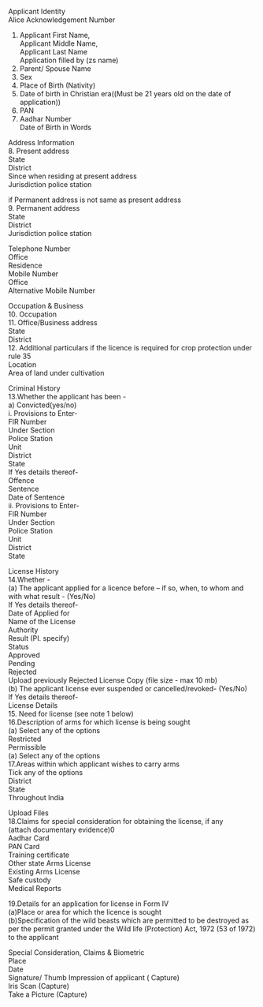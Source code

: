 Applicant Identity																									
Alice Acknowledgement Number																									
1. Applicant First Name,																					 
   Applicant Middle Name,																					 
   Applicant Last Name																									
Application filled by (zs name)																									
2. Parent/ Spouse Name																									
3. Sex																									
4. Place of Birth (Nativity)																									
5. Date of birth in Christian era((Must be 21 years old on the date of application))																									
6. PAN																									
7. Aadhar Number																									
Date of Birth in Words																									
																									
Address Information																									
8. Present address																									
State																									
District																									
Since when residing at present address																									
Jurisdiction police station																									
																									
if Permanent address is not same as present address																									
9. Permanent address																									
State																									
District																									
Jurisdiction police station																									
																									
Telephone Number																									
Office																									
Residence																									
Mobile Number																									
Office																									
Alternative Mobile Number																									
																									
																									
Occupation & Business																									
10. Occupation																									
11. Office/Business address																									
State																									
District																									
12. Additional particulars if the licence is required for crop protection under rule 35																									
Location																									
Area of land under cultivation 																									
																									
																									
Criminal History																									
13.Whether the applicant has been - 																									
a) Convicted(yes/no)																									
i. Provisions to Enter-																									
FIR Number																									
Under Section																									
Police Station																									
Unit																									
District																									
State																									
If Yes details thereof-																									
Offence																									
Sentence																									
Date of Sentence																									
ii. Provisions to Enter-																									
FIR Number																									
Under Section																									
Police Station																									
Unit																									
District																									
State																									
																									
																									
License History																									
14.Whether - 																									
(a) The applicant applied for a licence before – if so, when, to whom and with what result  - (Yes/No)																									
If Yes details thereof-																									
Date of Applied for																									
Name of the License																									
Authority																									
Result (PI. specify)																									
Status																									
Approved																									
Pending																									
Rejected																									
Upload previously Rejected License Copy (file size - max 10 mb)																									
(b) The applicant license ever suspended or cancelled/revoked- (Yes/No)																									
If Yes details thereof-																									
License Details																									
15. Need for license (see note 1 below)																									
16.Description of arms for which license is being sought																									
(a) Select any of the options																									
Restricted																									
Permissible																									
(a) Select any of the options																									
17.Areas within which applicant wishes to carry arms 																									
Tick any of the options																									
District																									
State																									
Throughout India																									
																									
Upload Files																									
18.Claims for special consideration for obtaining the license, if any																									
(attach documentary evidence)0																									
Aadhar Card																									
PAN Card																									
Training certificate 																									
Other state Arms License																									
Existing Arms License																									
Safe custody 																									
Medical Reports																									
																									
19.Details for an application for license in Form IV																									
(a)Place or area for which the licence is sought																									
(b)Specification of the wild beasts which are permitted to be destroyed as per the permit granted under the Wild life (Protection) Act, 1972 (53 of 1972) to the applicant																									
																									
Special Consideration, Claims & Biometric																									
Place																									
Date																									
Signature/ Thumb Impression of applicant ( Capture)																									
Iris Scan (Capture)																									
Take a Picture (Capture)																						